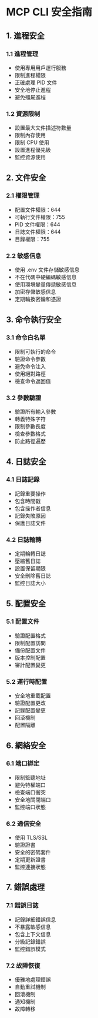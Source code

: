 # MCP CLI 安全指南

## 1. 進程安全

### 1.1 進程管理
- 使用專用用戶運行服務
- 限制進程權限
- 正確處理 PID 文件
- 安全地停止進程
- 避免殭屍進程

### 1.2 資源限制
- 設置最大文件描述符數量
- 限制內存使用
- 限制 CPU 使用
- 設置進程優先級
- 監控資源使用

## 2. 文件安全

### 2.1 權限管理
- 配置文件權限：644
- 可執行文件權限：755
- PID 文件權限：644
- 日誌文件權限：644
- 目錄權限：755

### 2.2 敏感信息
- 使用 .env 文件存儲敏感信息
- 不在代碼中硬編碼敏感信息
- 使用環境變量傳遞敏感信息
- 加密存儲敏感信息
- 定期輪換密鑰和憑證

## 3. 命令執行安全

### 3.1 命令白名單
- 限制可執行的命令
- 驗證命令參數
- 避免命令注入
- 使用絕對路徑
- 檢查命令返回值

### 3.2 參數驗證
- 驗證所有輸入參數
- 轉義特殊字符
- 限制參數長度
- 檢查參數格式
- 防止路徑遍歷

## 4. 日誌安全

### 4.1 日誌記錄
- 記錄重要操作
- 包含時間戳
- 包含操作者信息
- 記錄失敗原因
- 保護日誌文件

### 4.2 日誌輪轉
- 定期輪轉日誌
- 壓縮舊日誌
- 設置保留期限
- 安全刪除舊日誌
- 監控日誌大小

## 5. 配置安全

### 5.1 配置文件
- 驗證配置格式
- 限制配置訪問
- 備份配置文件
- 版本控制配置
- 審計配置變更

### 5.2 運行時配置
- 安全地重載配置
- 驗證配置更改
- 記錄配置變更
- 回滾機制
- 配置隔離

## 6. 網絡安全

### 6.1 端口綁定
- 限制監聽地址
- 避免特權端口
- 檢查端口衝突
- 安全地關閉端口
- 監控端口狀態

### 6.2 通信安全
- 使用 TLS/SSL
- 驗證證書
- 安全的密碼套件
- 定期更新證書
- 監控連接狀態

## 7. 錯誤處理

### 7.1 錯誤日誌
- 記錄詳細錯誤信息
- 不暴露敏感信息
- 包含上下文信息
- 分級記錄錯誤
- 監控錯誤模式

### 7.2 故障恢復
- 優雅地處理錯誤
- 自動重試機制
- 回滾機制
- 通知機制
- 故障轉移 